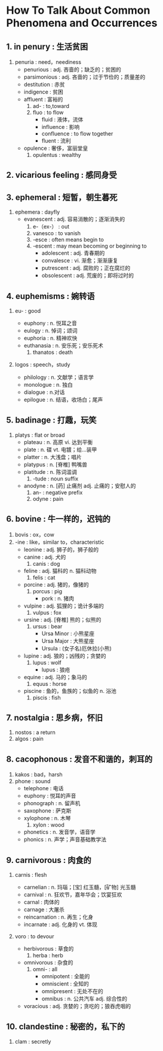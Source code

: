 # How To Talk About Common Phenomena and Occurrences


## 1. in penury 		:	生活贫困
1. penuria			:	need，neediness
	- penurious 	:	adj. 吝啬的；缺乏的；贫困的
	- parsimonious 	:	adj. 吝啬的；过于节俭的；质量差的
    - destitution		:	赤贫
    - indigence 		:	贫困
    - affluent			:		富裕的
        1. ad-			: 		to,toward
        2. fluo 		:		to flow
            - fluid			:	液体，流体
            - influence		:	影响
            - confluence	: 	to flow together
            - fluent		: 	流利
    - opulence				:	奢侈，富丽堂皇
        1. opulentus 		:	wealthy

## 2. vicarious feeling 			:	感同身受


## 3. ephemeral 					:	短暂，朝生暮死
1. ephemera						:	dayfly
	- evanescent 				:	adj. 容易消散的；逐渐消失的
		1. e-（ex-）				:	out
		2. vanesco				:	to vanish
		3. -esce				:	often means begin to
		4. -escent				: 	may mean becoming or beginning to
			- adolescent 		: 	adj. 青春期的
			- convalesce 		:	vi. 渐愈；渐渐康复
			- putrescent 		:	adj. 腐败的；正在腐烂的
			- obsolescent 		:	adj. 荒废的；即将过时的	


## 4. euphemisms 			:		婉转语

1. eu-						:		good
	- euphony 				:		n. 悦耳之音
	- eulogy 				:		n. 悼词；颂词
	- euphoria 				:		n. 精神欢快
	- euthanasia 			:		n. 安乐死；安乐死术
		1. thanatos			:		death	

2. logos					:		speech，study
	- philology 			:		n. 文献学；语言学
	- monologue 			:		n. 独白
	- dialogue 				:		n.对话
	- epilogue 				:		n. 结语，收场白；尾声


## 5. badinage 				:		打趣，玩笑

1. platys					:		flat or broad
	- plateau 				:		n. 高原 vi. 达到平衡
	- plate 				:		n. 碟 vt. 电镀；给…装甲
	- platter 				:		n. 大浅盘；唱片
	- platypus 				:		n. [脊椎] 鸭嘴兽
	- platitude 			:		n. 陈词滥调
		1. -tude			:		noun suffix
	- anodyne 				:		n. [药] 止痛剂 adj. 止痛的；安慰人的
		1. an-				:		negative prefix
		2. odyne			:		pain

## 6. bovine 				:		牛一样的，迟钝的
1. bovis					:		ox，cow
2. -ine						:		like，similar to，characteristic
	- leonine 				:		adj. 狮子的，狮子般的
	- canine 				:		adj. 犬的
		1. canis			:		dog
	- feline 				:		adj. 猫科的 n. 猫科动物
		1. felis			:		cat
	- porcine 				:		adj. 猪的，像猪的
		1. porcus			:		pig
			- pork 			:		n. 猪肉
	- vulpine 				:		adj. 狐狸的；诡计多端的
		1. vulpus			:		fox
	- ursine 				:		adj. [脊椎] 熊的；似熊的
		1. ursus			:		bear
			- Ursa Minor	:		小熊星座
			- Ursa Major	:		大熊星座
			- Ursula		: 		(女子名)厄休拉(小熊)
	- lupine 				:		adj. 狼的；凶残的；贪婪的
		1. lupus			:		wolf
			- lupus 		:		狼疮
	- equine 				:		adj. 马的；象马的
		1. equus			:		horse
	- piscine 	 			:		鱼的，鱼族的；似鱼的 n. 浴池
		1. piscis			:		fish


## 7. nostalgia 		:	思乡病，怀旧

1. nostos			:	a return
2. algos			:	pain

## 8. cacophonous 	:	发音不和谐的，刺耳的
1. kakos			:	bad，harsh
2. phone			:	sound
	- telephone 	:	电话
	- euphony 		:	悦耳的声音
	- phonograph 	:	n. 留声机
	- saxophone 	:	萨克斯
	- xylophone 	:	n. 木琴
		1. xylon	:	wood
	- phonetics 	:	n. 发音学，语音学
	- phonics 		:	n. 声学；声音基础教学法

## 9. carnivorous 	:	肉食的
1. carnis			:	flesh
	- carnelian 	:	n. 玛瑙；[宝] 红玉髓，[矿物] 光玉髓
	- carnival 		:	n. 狂欢节，嘉年华会；饮宴狂欢
	- carnal 		:	肉体的
	- carnage 		:	大屠杀
	- reincarnation :	n. 再生；化身
	- incarnate 	:	adj. 化身的 vt. 体现

2. voro						:	to devour
	- herbivorous 			:	草食的
		1. herba			:	herb
	- omnivorous 			:	杂食的
		1. omni- 			:	all
			- omnipotent 	:	全能的
			- omniscient 	:	全知的
			- omnipresent 	:	无处不在的
			- omnibus 		:	n. 公共汽车 adj. 综合性的
	- voracious 			:	adj. 贪婪的；贪吃的；狼吞虎咽的

## 10. clandestine 			:	秘密的，私下的
1. clam						:	secretly
